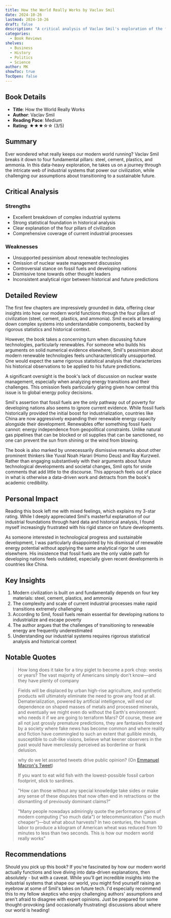 ```yaml
---
title: How the World Really Works by Vaclav Smil
date: 2024-10-26
lastmod: 2024-10-26
draft: false
description: "A critical analysis of Vaclav Smil's exploration of the four pillars of modern civilization: steel, cement, plastics, and ammonia."
categories:
  - Book Reviews
shelves:
  - Business
  - History
  - Politics
  - Science
author: MK
showToc: true
TocOpen: false
---
```


## Book Details
- **Title**: How the World Really Works
- **Author**: Vaclav Smil
- **Reading Pace**: Medium
- **Rating**: ★★★☆☆ (3/5)

## Summary
Ever wondered what really keeps our modern world running? Vaclav Smil breaks it down to four fundamental pillars: steel, cement, plastics, and ammonia. In this data-heavy exploration, he takes us on a journey through the intricate web of industrial systems that power our civilization, while challenging our assumptions about transitioning to a sustainable future.

## Critical Analysis

### Strengths
- Excellent breakdown of complex industrial systems
- Strong statistical foundation in historical analysis
- Clear explanation of the four pillars of civilization
- Comprehensive coverage of current industrial processes

### Weaknesses
- Unsupported pessimism about renewable technologies
- Omission of nuclear waste management discussion
- Controversial stance on fossil fuels and developing nations
- Dismissive tone towards other thought leaders
- Inconsistent analytical rigor between historical and future predictions

## Detailed Review

The first few chapters are impressively grounded in data, offering clear insights into how our modern world functions through the four pillars of civilization (steel, cement, plastics, and ammonia). Smil excels at breaking down complex systems into understandable components, backed by rigorous statistics and historical context.

However, the book takes a concerning turn when discussing future technologies, particularly renewables. For someone who builds his arguments on solid numerical evidence elsewhere, Smil's pessimism about modern renewable technologies feels uncharacteristically unsupported. One would expect the same rigorous statistical analysis that characterizes his historical observations to be applied to his future predictions.

A significant oversight is the book's lack of discussion on nuclear waste management, especially when analyzing energy transitions and their challenges. This omission feels particularly glaring given how central this issue is to global energy policy decisions.

Smil's assertion that fossil fuels are the only pathway out of poverty for developing nations also seems to ignore current evidence. While fossil fuels historically provided the initial boost for industrialization, countries like China are now aggressively expanding their renewable energy capacity alongside their development. Renewables offer something fossil fuels cannot: energy independence from geopolitical constraints. Unlike natural gas pipelines that can be blocked or oil supplies that can be sanctioned, no one can prevent the sun from shining or the wind from blowing.

The book is also marked by unnecessarily dismissive remarks about other prominent thinkers like Yuval Noah Harari (Homo Deus) and Ray Kurzweil. Rather than engaging substantively with their arguments about future technological developments and societal changes, Smil opts for snide comments that add little to the discourse. This approach feels out of place in what is otherwise a data-driven work and detracts from the book's academic credibility.

## Personal Impact

Reading this book left me with mixed feelings, which explains my 3-star rating. While I deeply appreciated Smil's masterful explanation of our industrial foundations through hard data and historical analysis, I found myself increasingly frustrated with his rigid stance on future developments.

As someone interested in technological progress and sustainable development, I was particularly disappointed by his dismissal of renewable energy potential without applying the same analytical rigor he uses elsewhere. His insistence that fossil fuels are the only viable path for developing nations feels outdated, especially given recent developments in countries like China.

## Key Insights

1. Modern civilization is built on and fundamentally depends on four key materials: steel, cement, plastics, and ammonia
2. The complexity and scale of current industrial processes make rapid transitions extremely challenging
3. According to Smil, fossil fuels remain essential for developing nations to industrialize and escape poverty
4. The author argues that the challenges of transitioning to renewable energy are frequently underestimated
5. Understanding our industrial systems requires rigorous statistical analysis and historical context

## Notable Quotes

> How long does it take for a tiny piglet to become a pork chop: weeks or years? The vast majority of Americans simply don't know—and they have plenty of company

> Fields will be displaced by urban high-rise agriculture, and synthetic products will ultimately eliminate the need to grow any food at all. Dematerialization, powered by artificial intelligence, will end our dependence on shaped masses of metals and processed minerals, and eventually we might even do without the Earth's environment: who needs it if we are going to terraform Mars? Of course, these are all not just grossly premature predictions, they are fantasies fostered by a society where fake news has become common and where reality and fiction have commingled to such an extent that gullible minds, susceptible to cult-like visions, believe what keener observers in the past would have mercilessly perceived as borderline or frank delusion.

> why do we let assorted tweets drive public opinion? (On [Emmanuel Macron's Tweet](https://x.com/EmmanuelMacron/status/1164617008962527232))
> 
> If you want to eat wild fish with the lowest-possible fossil carbon footprint, stick to sardines.

> "How can those without any special knowledge take sides or make any sense of these disputes that now often end in retractions or the dismantling of previously dominant claims?"

> "Many people nowadays admiringly quote the performance gains of modern computing ("so much data") or telecommunication ("so much cheaper")—but what about harvests? In two centuries, the human labor to produce a kilogram of American wheat was reduced from 10 minutes to less than two seconds. This is how our modern world really works"

## Recommendations

Should you pick up this book? If you're fascinated by how our modern world actually functions and love diving into data-driven explanations, then absolutely - but with a caveat. While you'll get incredible insights into the industrial systems that shape our world, you might find yourself raising an eyebrow at some of Smil's takes on future tech. I'd especially recommend this to my fellow skeptics who enjoy challenging authors' assumptions and aren't afraid to disagree with expert opinions. Just be prepared for some thought-provoking (and occasionally frustrating) discussions about where our world is heading!